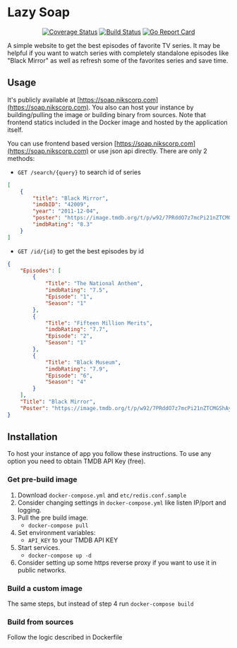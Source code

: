 # Lazy Soap

<div align="center">

[![Coverage Status](https://coveralls.io/repos/github/Nikscorp/soap/badge.svg?branch=master)](https://coveralls.io/github/Nikscorp/soap?branch=master)&nbsp;[![Build Status](https://github.com/Nikscorp/soap/actions/workflows/ci.yml/badge.svg?branch=master)](https://github.com/Nikscorp/soap/actions)&nbsp;[![Go Report Card](https://goreportcard.com/badge/github.com/Nikscorp/soap)](https://goreportcard.com/report/github.com/Nikscorp/soap)

</div>


A simple website to get the best episodes of favorite TV series. It may be helpful if you want to watch series with completely standalone episodes like "Black Mirror" as well as refresh some of the favorites series and save time.

## Usage

It's publicly available at [https://soap.nikscorp.com](https://soap.nikscorp.com). You also can host your instance by building/pulling the image or building binary from sources.
Note that frontend statics included in the Docker image and hosted by the application itself.

You can use frontend based version [https://soap.nikscorp.com](https://soap.nikscorp.com) or use json api directly. There are only 2 methods:

- `GET /search/{query}` to search id of series

```json
[
	{
		"title": "Black Mirror",
		"imdbID": "42009",
		"year": "2011-12-04",
		"poster": "https://image.tmdb.org/t/p/w92/7PRddO7z7mcPi21nZTCMGShAyy1.jpg",
		"imdbRating": "8.3"
	}
]
```

- `GET /id/{id}` to get the best episodes by id

```json
{
	"Episodes": [
		{
			"Title": "The National Anthem",
			"imdbRating": "7.5",
			"Episode": "1",
			"Season": "1"
		},
		{
			"Title": "Fifteen Million Merits",
			"imdbRating": "7.7",
			"Episode": "2",
			"Season": "1"
		},
		{
			"Title": "Black Museum",
			"imdbRating": "7.9",
			"Episode": "6",
			"Season": "4"
		}
	],
	"Title": "Black Mirror",
	"Poster": "https://image.tmdb.org/t/p/w92/7PRddO7z7mcPi21nZTCMGShAyy1.jpg"
}
```

## Installation

To host your instance of app you follow these instructions.
To use any option you need to obtain TMDB API Key (free).

### Get pre-build image

1. Download `docker-compose.yml` and `etc/redis.conf.sample`
2. Consider changing settings in `docker-compose.yml` like listen IP/port and logging.
3. Pull the pre build image.
   - `docker-compose pull`
4. Set environment variables:
   - `API_KEY` to your TMDB API KEY
5. Start services.
   - `docker-compose up -d`
6. Consider setting up some https reverse proxy if you want to use it in public networks.

### Build a custom image

The same steps, but instead of step 4 run `docker-compose build`

### Build from sources

Follow the logic described in Dockerfile
